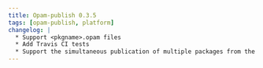 ```yaml
---
title: Opam-publish 0.3.5
tags: [opam-publish, platform]
changelog: |
  * Support <pkgname>.opam files
  * Add Travis CI tests
  * Support the simultaneous publication of multiple packages from the same repo
---
```


